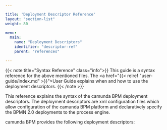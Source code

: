 ```yaml
---

title: 'Deployment Descriptor Reference'
layout: "section-list"
weight: 80

menu:
  main:
    name: "Deployment Descriptors"
    identifier: "descriptor-ref"
    parent: "references"

---
```


{{< note title="Syntax Reference" class="info">}}
This guide is a syntax reference for the above mentioned files. The <a href="{{< relref "user-guide/index.md" >}}">User Guide</a> explains when and how to use the deployment descriptors.
{{< /note >}}


This reference explains the syntax of the camunda BPM deployment descriptors. The deployment descriptors are xml configuration files which allow configuration of the camunda BPM platform and declaratively specify the BPMN 2.0 deployments to the process engine.

camunda BPM provides the following deployment descriptors:
